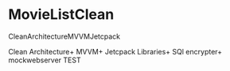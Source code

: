 # MovieListClean
CleanArchitectureMVVMJetcpack

Clean Architecture+
MVVM+
Jetcpack Libraries+
SQl encrypter+
mockwebserver TEST

